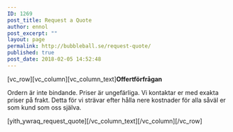 ```yaml
---
ID: 1269
post_title: Request a Quote
author: ennol
post_excerpt: ""
layout: page
permalink: http://bubbleball.se/request-quote/
published: true
post_date: 2018-02-05 14:52:48
---
```

[vc_row][vc_column][vc_column_text]<strong>Offertförfrågan</strong>

Ordern är inte bindande. Priser är ungefärliga. Vi kontaktar er med exakta priser på frakt. Detta för vi strävar efter hålla nere kostnader för alla såväl er som kund som oss själva.

[yith_ywraq_request_quote][/vc_column_text][/vc_column][/vc_row]